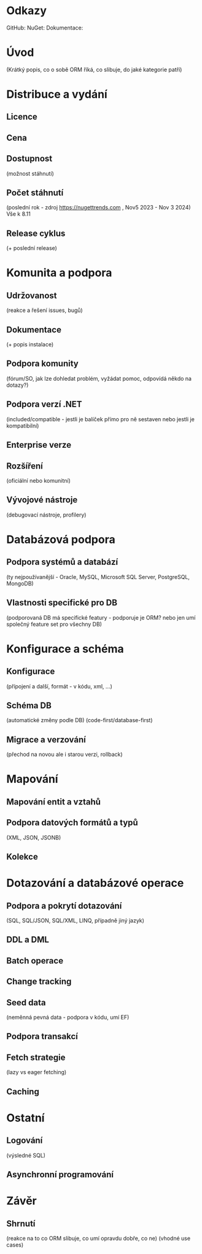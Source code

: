 # Odkazy
GitHub:
NuGet:
Dokumentace:

# Úvod
(Krátký popis, co o sobě ORM říká, co slibuje, do jaké kategorie patří)

# Distribuce a vydání
## Licence

## Cena

## Dostupnost
(možnost stáhnutí)

## Počet stáhnutí
(poslední rok - zdroj https://nugettrends.com , Nov5 2023 - Nov 3 2024)
Vše k 8.11
## Release cyklus
(+ poslední release)

# Komunita a podpora
## Udržovanost
(reakce a řešení issues, bugů)

## Dokumentace
(+ popis instalace)

## Podpora komunity
(fórum/SO, jak lze dohledat problém, vyžádat pomoc, odpovídá někdo na dotazy?)

## Podpora verzí .NET
(included/compatible - jestli je balíček přímo pro ně sestaven nebo jestli je kompatibilní)
## Enterprise verze

## Rozšíření
(oficiální nebo komunitní)

## Vývojové nástroje
(debugovací nástroje, profilery)

# Databázová podpora
## Podpora systémů a databází
(ty nejpoužívanější - Oracle, MySQL, Microsoft SQL Server, PostgreSQL, MongoDB)

## Vlastnosti specifické pro DB
(podporovaná DB má specifické featury - podporuje je ORM? nebo jen umí společný feature set pro všechny DB)

# Konfigurace a schéma
## Konfigurace
(přípojení a další, formát - v kódu, xml, ...)

## Schéma DB
(automatické změny podle DB)
(code-first/database-first)

## Migrace a verzování
(přechod na novou ale i starou verzi, rollback)

# Mapování
## Mapování entit a vztahů

## Podpora datových formátů a typů
(XML, JSON, JSONB)

## Kolekce

# Dotazování a databázové operace
## Podpora a pokrytí dotazování
(SQL, SQL/JSON, SQL/XML, LINQ, případně jiný jazyk)

## DDL a DML

## Batch operace

## Change tracking

## Seed data
(neměnná pevná data - podpora v kódu, umí EF)

## Podpora transakcí

## Fetch strategie
(lazy vs eager fetching)

## Caching

# Ostatní
## Logování 
(výsledné SQL)

## Asynchronní programování

# Závěr
## Shrnutí
(reakce na to co ORM slibuje, co umí opravdu dobře, co ne)
(vhodné use cases)
